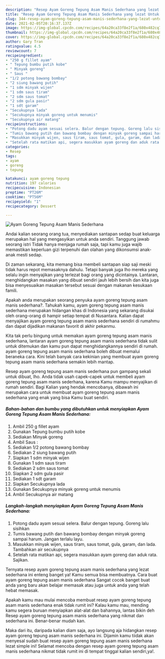 ```yaml
---
description: "Resep Ayam Goreng Tepung Asam Manis Sederhana yang lezat Untuk Jualan"
title: "Resep Ayam Goreng Tepung Asam Manis Sederhana yang lezat Untuk Jualan"
slug: 344-resep-ayam-goreng-tepung-asam-manis-sederhana-yang-lezat-untuk-jualan
date: 2021-02-05T20:16:37.137Z
image: https://img-global.cpcdn.com/recipes/64a20ca33f8e2f1a/680x482cq70/ayam-goreng-tepung-asam-manis-sederhana-foto-resep-utama.jpg
thumbnail: https://img-global.cpcdn.com/recipes/64a20ca33f8e2f1a/680x482cq70/ayam-goreng-tepung-asam-manis-sederhana-foto-resep-utama.jpg
cover: https://img-global.cpcdn.com/recipes/64a20ca33f8e2f1a/680x482cq70/ayam-goreng-tepung-asam-manis-sederhana-foto-resep-utama.jpg
author: Gary Tran
ratingvalue: 4.5
reviewcount: 7
recipeingredient:
- "250 g fillet ayam"
- " Tepung bumbu putih kobe"
- " Minyak goreng"
- " Saus "
- "1/2 potong bawang bombay"
- "2 siung bawang putih"
- "1 sdm minyak wijen"
- "1 sdm saus tiram"
- "2 sdm saus tomat"
- "2 sdm gula pasir"
- "1 sdt garam"
- "Secukupnya lada"
- "Secukupnya minyak goreng untuk menumis"
- "Secukupnya air matang"
recipeinstructions:
- "Potong dadu ayam sesuai selera. Balur dengan tepung. Goreng lalu sisihkan"
- "Tumis bawang putih dan bawang bombay dengan minyak goreng sampai harum. Jangan terlalu layu."
- "Masukkan minyak wijen, saus tiram, saus tomat, gula, garam, dan lada. Tambahkan air secukupnya"
- "Setelah rata matikan api, segera masukkan ayam goreng dan aduk rata. Sajikan."
categories:
- Resep
tags:
- ayam
- goreng
- tepung

katakunci: ayam goreng tepung 
nutrition: 197 calories
recipecuisine: Indonesian
preptime: "PT26M"
cooktime: "PT56M"
recipeyield: "1"
recipecategory: Dessert

---
```



![Ayam Goreng Tepung Asam Manis Sederhana](https://img-global.cpcdn.com/recipes/64a20ca33f8e2f1a/680x482cq70/ayam-goreng-tepung-asam-manis-sederhana-foto-resep-utama.jpg)

Andai kalian seorang orang tua, menyediakan santapan sedap buat keluarga merupakan hal yang mengasyikan untuk anda sendiri. Tanggung jawab seorang istri Tidak hanya menjaga rumah saja, tapi kamu juga wajib memastikan keperluan gizi terpenuhi dan olahan yang dikonsumsi anak-anak mesti sedap.

Di zaman  sekarang, kita memang bisa membeli santapan siap saji meski tidak harus repot memasaknya dahulu. Tetapi banyak juga lho mereka yang selalu ingin menyajikan yang terlezat bagi orang yang dicintainya. Lantaran, menghidangkan masakan yang dibuat sendiri jauh lebih bersih dan kita juga bisa menyesuaikan masakan tersebut sesuai dengan makanan kesukaan famili. 



Apakah anda merupakan seorang penyuka ayam goreng tepung asam manis sederhana?. Tahukah kamu, ayam goreng tepung asam manis sederhana merupakan hidangan khas di Indonesia yang sekarang disukai oleh orang-orang di hampir setiap tempat di Nusantara. Kalian dapat menyajikan ayam goreng tepung asam manis sederhana sendiri di rumahmu dan dapat dijadikan makanan favorit di akhir pekanmu.

Kita tak perlu bingung untuk memakan ayam goreng tepung asam manis sederhana, lantaran ayam goreng tepung asam manis sederhana tidak sulit untuk ditemukan dan kamu pun dapat menghidangkannya sendiri di rumah. ayam goreng tepung asam manis sederhana boleh dibuat memalui beraneka cara. Kini telah banyak cara kekinian yang membuat ayam goreng tepung asam manis sederhana semakin lebih mantap.

Resep ayam goreng tepung asam manis sederhana pun gampang sekali untuk dibuat, lho. Anda tidak usah capek-capek untuk membeli ayam goreng tepung asam manis sederhana, karena Kamu mampu menyajikan di rumah sendiri. Bagi Kalian yang hendak mencobanya, dibawah ini merupakan cara untuk membuat ayam goreng tepung asam manis sederhana yang enak yang bisa Kamu buat sendiri.

<!--inarticleads1-->

##### Bahan-bahan dan bumbu yang dibutuhkan untuk menyiapkan Ayam Goreng Tepung Asam Manis Sederhana:

1. Ambil 250 g fillet ayam
1. Gunakan  Tepung bumbu putih kobe
1. Sediakan  Minyak goreng
1. Ambil  Saus :
1. Sediakan 1/2 potong bawang bombay
1. Sediakan 2 siung bawang putih
1. Siapkan 1 sdm minyak wijen
1. Gunakan 1 sdm saus tiram
1. Sediakan 2 sdm saus tomat
1. Siapkan 2 sdm gula pasir
1. Sediakan 1 sdt garam
1. Siapkan Secukupnya lada
1. Gunakan Secukupnya minyak goreng untuk menumis
1. Ambil Secukupnya air matang




<!--inarticleads2-->

##### Langkah-langkah menyiapkan Ayam Goreng Tepung Asam Manis Sederhana:

1. Potong dadu ayam sesuai selera. Balur dengan tepung. Goreng lalu sisihkan
1. Tumis bawang putih dan bawang bombay dengan minyak goreng sampai harum. Jangan terlalu layu.
1. Masukkan minyak wijen, saus tiram, saus tomat, gula, garam, dan lada. Tambahkan air secukupnya
1. Setelah rata matikan api, segera masukkan ayam goreng dan aduk rata. Sajikan.




Ternyata resep ayam goreng tepung asam manis sederhana yang lezat sederhana ini enteng banget ya! Kamu semua bisa membuatnya. Cara buat ayam goreng tepung asam manis sederhana Sangat cocok banget buat anda yang baru akan belajar memasak atau juga untuk anda yang telah hebat memasak.

Apakah kamu mau mulai mencoba membuat resep ayam goreng tepung asam manis sederhana enak tidak rumit ini? Kalau kamu mau, mending kamu segera buruan menyiapkan alat-alat dan bahannya, lantas bikin deh Resep ayam goreng tepung asam manis sederhana yang nikmat dan sederhana ini. Benar-benar mudah kan. 

Maka dari itu, daripada kalian diam saja, ayo langsung aja hidangkan resep ayam goreng tepung asam manis sederhana ini. Dijamin kamu tiidak akan menyesal sudah buat resep ayam goreng tepung asam manis sederhana lezat simple ini! Selamat mencoba dengan resep ayam goreng tepung asam manis sederhana nikmat tidak rumit ini di tempat tinggal kalian sendiri,ya!.

